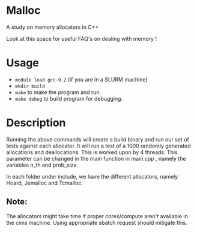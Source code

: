 # Malloc
A study on memory allocators in C++

Look at this space for useful FAQ's on dealing with memory !

# Usage
- ```module load gcc-9.2``` (if you are in a SLURM machine)
- ```mkdir build```
- ```make``` to make the program and run.
- ```make debug``` to build program for debugging.

# Description

Running the above commands will create a build binary and run our set of tests against each allocator. It will run a test of a 1000 randomly generated allocations and deallocations. This is worked upon by 4 threads. This parameter can be changed in the main function in main.cpp , namely the variables n_th and prob_size.

In each folder under include, we have the different allocators, namely Hoard, Jemalloc and Tcmalloc.

## Note:

The allocators might take time if proper cores/compute aren't available in the cims machine. Using appropriate sbatch request should mitigate this.
